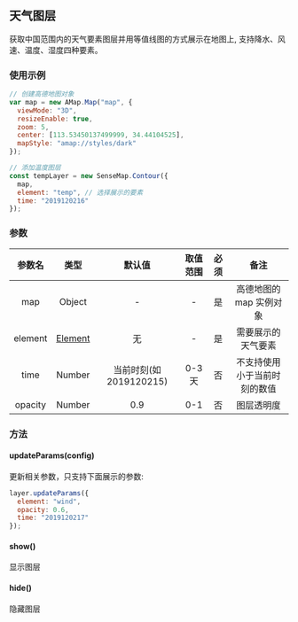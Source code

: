 ## 天气图层

获取中国范围内的天气要素图层并用等值线图的方式展示在地图上, 支持降水、风速、温度、湿度四种要素。

### 使用示例

```js
// 创建高德地图对象
var map = new AMap.Map("map", {
  viewMode: "3D",
  resizeEnable: true,
  zoom: 5,
  center: [113.53450137499999, 34.44104525],
  mapStyle: "amap://styles/dark"
});

// 添加温度图层
const tempLayer = new SenseMap.Contour({
  map,
  element: "temp", // 选择展示的要素
  time: "2019120216"
});
```

### 参数

| 参数名  |                  类型                   |         默认值          | 取值范围 | 必须 |             备注             |
| :-----: | :-------------------------------------: | :---------------------: | :------: | :--: | :--------------------------: |
|   map   |                 Object                  |            -            |    -     |  是  |   高德地图的 map 实例对象    |
| element | [Element](./common.md#天气要素-element) |           无            |    -     |  是  |      需要展示的天气要素      |
|  time   |                 Number                  | 当前时刻(如 2019120215) |  0-3 天  |  否  | 不支持使用小于当前时刻的数值 |
| opacity |                 Number                  |           0.9           |   0-1    |  否  |          图层透明度          |

### 方法

#### updateParams(config)

更新相关参数，只支持下面展示的参数:

```js
layer.updateParams({
  element: "wind",
  opacity: 0.6,
  time: "2019120217"
});
```

#### show()

显示图层

#### hide()

隐藏图层
